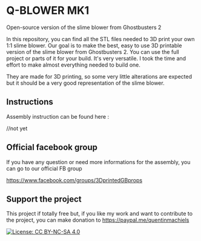 # Q-BLOWER MK1
Open-source version of the slime blower from Ghostbusters 2

In this repository, you can find all the STL files needed to 3D print your own 1:1 slime blower.
Our goal is to make the best, easy to use 3D printable version of the slime blower from Ghostbusters 2.
You can use the full project or parts of it for your build. It's very versatile. 
I took the time and effort to make almost everything needed to build one.

They are made for 3D printing, so some very little alterations are expected but it should be a very good representation of the slime blower.

## Instructions
Assembly instruction can be found here :

//not yet

## Official facebook group
If you have any question or need more informations for the assembly, you can go to our official FB group

https://www.facebook.com/groups/3DprintedGBprops

## Support the project

This project if totally free but, if you like my work and want to contribute to the project, you can make donation to
https://paypal.me/quentinmachiels
        
[![License: CC BY-NC-SA 4.0](https://licensebuttons.net/l/by-nc-sa/4.0/80x15.png)](https://creativecommons.org/licenses/by-nc-sa/4.0/)
